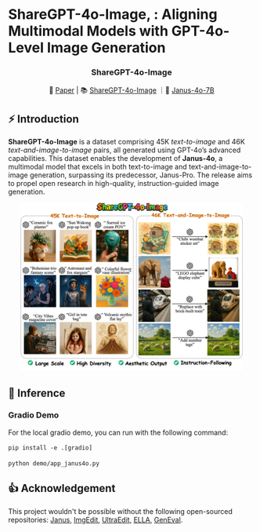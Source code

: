 # ShareGPT-4o-Image, : Aligning Multimodal Models with GPT-4o-Level Image Generation

<!--
<p align="center">
<img src="./assets/logo.jpg" alt="logo" width="170" class="center"/><br>
</p>
-->

<div align="center">
<h3>
  ShareGPT-4o-Image
</h3>
</div>

<p align="center">
📃 <a href="https://github.com/FreedomIntelligence/ShareGPT-4o-Image" target="_blank">Paper</a> | 📚 <a href="https://huggingface.co/datasets/FreedomIntelligence/ShareGPT-4o-Image" target="_blank">ShareGPT-4o-Image</a> ｜🤗 <a href="https://huggingface.co/FreedomIntelligence/Janus-4o-7B" target="_blank">Janus-4o-7B</a>
</p>

## ⚡ Introduction

**ShareGPT-4o-Image** is a dataset comprising 45K *text-to-image* and 46K *text-and-image-to-image* pairs, all generated using GPT-4o’s advanced capabilities. This dataset enables the development of **Janus-4o**, a multimodal model that excels in both text-to-image and text-and-image-to-image generation, surpassing its predecessor, Janus-Pro. The release aims to propel open research in high-quality, instruction-guided image generation.

<div align=center>
<img src="./assets/fig_0.png"  width = "90%" alt="mainpic" align=center/>
</div>

## 🎨 Inference

### Gradio Demo

For the local gradio demo, you can run with the following command:

```
pip install -e .[gradio]

python demo/app_janus4o.py
```

## 👍 Acknowledgement
This project wouldn't be possible without the following open-sourced repositories: [Janus](https://github.com/deepseek-ai/Janus), [ImgEdit](https://github.com/PKU-YuanGroup/ImgEdit), [UltraEdit](https://github.com/HaozheZhao/UltraEdit), [ELLA](https://github.com/TencentQQGYLab/ELLA), [GenEval](https://github.com/djghosh13/geneval).
